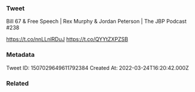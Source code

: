 ### Tweet
Bill 67 &amp; Free Speech  | Rex Murphy &amp; Jordan Peterson | The JBP Podcast #238

https://t.co/nnLLnlRDuJ https://t.co/QYYtZXPZSB

### Metadata
Tweet ID: 1507029649611792384
Created At: 2022-03-24T16:20:42.000Z

### Related

